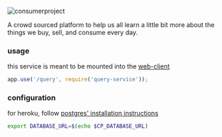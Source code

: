 ![consumerproject](http://i.imgur.com/iLlaWxJ.png)

A crowd sourced platform to help us all learn a little bit more about the
things we buy, sell, and consume every day.

### usage

this service is meant to be mounted into the
[web-client](https://github.com/consumr-project/web-client)

```js
app.use('/query', require('query-service'));
```

### configuration

for heroku, follow
[postgres' installation instructions](https://elements.heroku.com/addons/heroku-postgresql)

```bash
export DATABASE_URL=$(echo $CP_DATABASE_URL)
```
